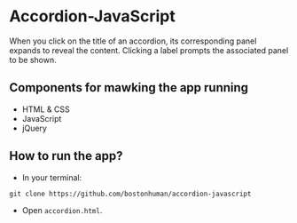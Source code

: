 # Accordion-JavaScript

When you click on the title of an accordion, its corresponding panel expands to reveal the content. Clicking a label prompts the associated panel to be shown.

## Components for mawking the app running

* HTML & CSS
* JavaScript
* jQuery

## How to run the app?

* In your terminal:
```
git clone https://github.com/bostonhuman/accordion-javascript
```
* Open `accordion.html`.
